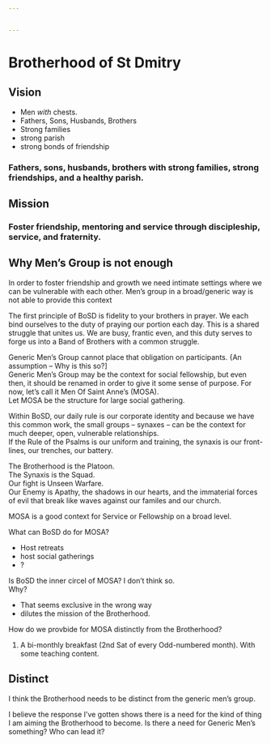 ```yaml
---


---
```


<h1 id="brotherhood-of-st-dmitry">Brotherhood of St Dmitry</h1>
<h2 id="vision">Vision</h2>
<ul>
<li>Men <em>with</em> chests.</li>
<li>Fathers, Sons, Husbands, Brothers</li>
<li>Strong families</li>
<li>strong parish</li>
<li>strong bonds of friendship</li>
</ul>
<h3 id="fathers-sons-husbands-brothers-with-strong-families-strong-friendships-and-a-healthy-parish.">Fathers, sons, husbands, brothers with strong families, strong friendships, and a healthy parish.</h3>
<h2 id="mission">Mission</h2>
<h3 id="foster-friendship-mentoring-and-service-through-discipleship-service-and-fraternity.">Foster friendship, mentoring and service through discipleship, service, and fraternity.</h3>
<h2 id="why-mens-group-is-not-enough">Why Men’s Group is not enough</h2>
<p>In order to foster friendship and growth we need intimate settings where we can be vulnerable with each other. Men’s group in a broad/generic way is not able to provide this context</p>
<p>The first principle of BoSD is fidelity to your brothers in prayer. We each bind ourselves to the duty of praying our portion each day. This is a shared struggle that unites us. We are busy, frantic even, and this duty serves to forge us into a Band of Brothers with a common struggle.</p>
<p>Generic Men’s Group cannot place that obligation on participants. {An assumption – Why is this so?]<br>
Generic Men’s Group may be the context for social fellowship, but even then, it should be renamed in order to give it some sense of purpose. For now, let’s call it Men Of Saint Anne’s (MOSA).<br>
Let MOSA be the structure for large social gathering.</p>
<p>Within BoSD, our daily rule is our corporate identity and because we have this common work, the small groups – synaxes – can be the context for much deeper, open, vulnerable relationships.<br>
If the Rule of the Psalms is our uniform and training, the synaxis is our front-lines, our trenches, our battery.</p>
<p>The Brotherhood is the Platoon.<br>
The Synaxis is the Squad.<br>
Our fight is Unseen Warfare.<br>
Our Enemy is Apathy, the shadows in our hearts, and the immaterial forces of evil that break like waves against our familes and our church.</p>
<p>MOSA is a good context for Service or Fellowship on a broad level.</p>
<p>What can BoSD do for MOSA?</p>
<ul>
<li>Host retreats</li>
<li>host social gatherings</li>
<li>?</li>
</ul>
<p>Is BoSD the inner circel of MOSA? I don’t think so.<br>
Why?</p>
<ul>
<li>That seems exclusive in the wrong way</li>
<li>dilutes the mission of the Brotherhood.</li>
</ul>
<p>How do we provbide for MOSA distinctly from the Brotherhood?</p>
<ol>
<li>A bi-monthly breakfast (2nd Sat of every Odd-numbered month). With some teaching content.</li>
</ol>
<h2 id="distinct">Distinct</h2>
<p>I think the Brotherhood needs to be distinct from the generic men’s group.</p>
<p>I believe the response I’ve gotten shows there is a need for the kind of thing I am aiming the Brotherhood to become. Is there a need for Generic Men’s something? Who can lead it?</p>

